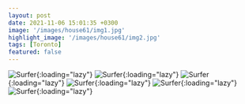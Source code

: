 ```yaml
---
layout: post
date: 2021-11-06 15:01:35 +0300
image: '/images/house61/img1.jpg'
highlight_image: '/images/house61/img2.jpg'
tags: [Toronto]
featured: false
---
```


![Surfer]({{site.baseurl}}/images/house61/img3.jpg){:loading="lazy"}
![Surfer]({{site.baseurl}}/images/house61/img4.jpg){:loading="lazy"}
![Surfer]({{site.baseurl}}/images/house61/img5.jpg){:loading="lazy"}
![Surfer]({{site.baseurl}}/images/house61/img6.jpg){:loading="lazy"}
![Surfer]({{site.baseurl}}/images/house61/img7.jpg){:loading="lazy"}
![Surfer]({{site.baseurl}}/images/house61/img8.jpg){:loading="lazy"} 